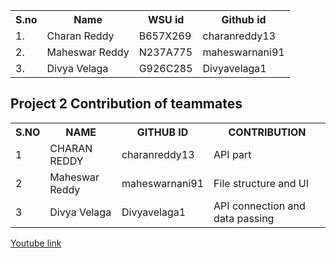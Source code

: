 <table>
  <tr>
    <th>S.no</th>
    <th>Name</th>
    <th>WSU id</th>
    <th>Github id</th>
  </tr>
  <tr>
    <td>1.</td>
    <td>Charan Reddy</td>
    <td>B657X269</td>
    <td>charanreddy13</td>
  </tr>
  <tr>
    <td>2.</td>
    <td>Maheswar Reddy</td>
    <td>N237A775</td>
    <td>maheswarnani91</td>
  </tr>
   <tr>
    <td>3.</td>
    <td>Divya Velaga</td>
    <td>G926C285</td>
    <td>Divyavelaga1</td>
  </tr>
</table>
<h2>Project 2 Contribution of teammates</h2>

<table >
  <tr>
    <th>S.NO</th>
    <th>NAME</th>
    <th>GITHUB ID</th>
    <th>CONTRIBUTION</th>
  </tr>
  <tr>
    <td>1</td>
    <td>CHARAN REDDY</td>
    <td>charanreddy13</td>
    <td>API part</td>
  </tr>
  <tr>
    <td>2</td>
    <td>Maheswar Reddy</td>
    <td>maheswarnani91</td>
    <td>File structure and UI</td>
  </tr>
   <tr>
    <td>3</td>
    <td>Divya Velaga</td>
    <td>Divyavelaga1</td>
    <td>API connection and data passing </td>
  </tr>
</table>


<a href="https://youtu.be/-4ztAek9aGw">Youtube link</a>
